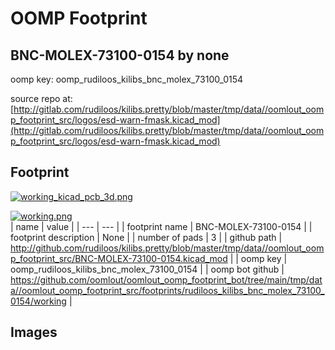 # OOMP Footprint  
## BNC-MOLEX-73100-0154  by none  
  
oomp key: oomp_rudiloos_kilibs_bnc_molex_73100_0154  
  
source repo at: [http://gitlab.com/rudiloos/kilibs.pretty/blob/master/tmp/data//oomlout_oomp_footprint_src/logos/esd-warn-fmask.kicad_mod](http://gitlab.com/rudiloos/kilibs.pretty/blob/master/tmp/data//oomlout_oomp_footprint_src/logos/esd-warn-fmask.kicad_mod)  
## Footprint  
  
[![working_kicad_pcb_3d.png](working_kicad_pcb_3d_600.png)](working_kicad_pcb_3d.png)  
  
[![working.png](working_600.png)](working.png)  
| name | value | 
| --- | --- | 
| footprint name | BNC-MOLEX-73100-0154 | 
| footprint description | None | 
| number of pads | 3 | 
| github path | http://github.com/rudiloos/kilibs.pretty/blob/master/tmp/data//oomlout_oomp_footprint_src/BNC-MOLEX-73100-0154.kicad_mod | 
| oomp key | oomp_rudiloos_kilibs_bnc_molex_73100_0154 | 
| oomp bot github | https://github.com/oomlout/oomlout_oomp_footprint_bot/tree/main/tmp/data//oomlout_oomp_footprint_src/footprints/rudiloos_kilibs_bnc_molex_73100_0154/working | 
## Images  
